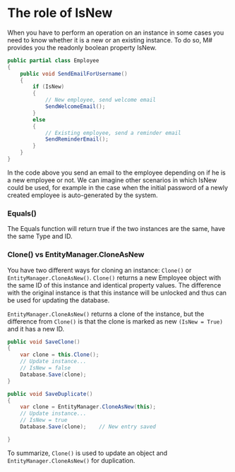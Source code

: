 # The role of IsNew

When you have to perform an operation on an instance in some cases you need to know whether it is a new or an existing instance. To do so, M# provides you the readonly boolean property IsNew.

```C#
public partial class Employee
{
    public void SendEmailForUsername()
    {
        if (IsNew)
        {
            // New employee, send welcome email
            SendWelcomeEmail();
        }
        else
        {
            // Existing employee, send a reminder email
            SendReminderEmail();
        }
    }
}
```

In the code above you send an email to the employee depending on if he is a new employee or not. We can imagine other scenarios in which IsNew could be used, for example in the case when the initial password of a newly created employee is auto-generated by the system.

### Equals()

The Equals function will return true if the two instances are the same, have the same Type and ID.

### Clone() vs EntityManager.CloneAsNew

You have two different ways for cloning an instance: `Clone()` or `EntityManager.CloneAsNew()`.
`Clone()` returns a new Employee object with the same ID of this instance and identical property values. The difference with the original instance is that this instance will be unlocked and thus can be used for updating the database.

`EntityManager.CloneAsNew()` returns a clone of the instance, but the difference from `Clone()` is that the clone is marked as new `(IsNew = True)` and it has a new ID.

```C#
public void SaveClone()
{
    var clone = this.Clone();
    // Update instance...
    // IsNew = false
    Database.Save(clone);
}

public void SaveDuplicate()
{
    var clone = EntityManager.CloneAsNew(this);
    // Update instance...
    // IsNew = true
    Database.Save(clone);    // New entry saved

}
```

To summarize, `Clone()` is used to update an object and `EntityManager.CloneAsNew()` for duplication.